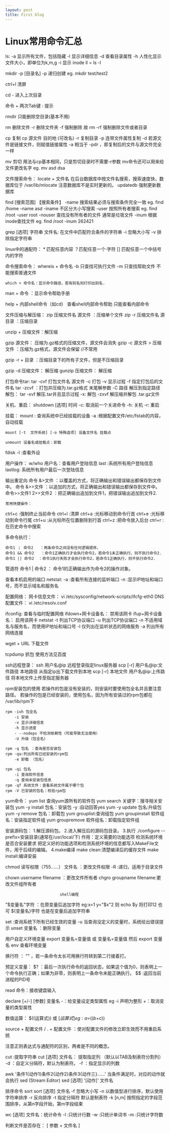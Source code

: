 ```yaml
---
layout: post
title: First blog
---
```

# Linux常用命令汇总
ls:
	-a 显示所有文件，包括隐藏
	-l 显示详细信息
	-d 查看目录属性
	-h 人性化显示文件大小，即单位为k,m,g
	-i 显示 inode
ll = ls -l

mkdir -p [目录名]
	-p 递归创建 eg. mkdir test/test2

ctrl+l 清屏

cd - 进入上次目录

命令 + 两次Tab键 : 提示

rmdir 只能删除空目录(基本不用)

rm 删除文件
	-r 删除文件夹
	-f 强制删除   故 rm -rf 强制删除文件或者目录

cp 复制  cp  源文件  目的地 (可改名)
	-r 复制目录
	-p 连带文件属性复制
	-d 若源文件是链接文件，则赋值链接属性
	-a 相当于 -pdr ，即复制后的文件与源文件完全一样

 mv 剪切 用法与cp基本相同，只是剪切目录时不需要-r参数
 	mv命令还可以用来给文件更改名字  eg. mv asd dsa

文件搜索命令：
locate + 文件名
	在后台数据库中按文件名搜索，搜索速度快，数据库位于  /var/lib/mlocate
	注意数据库不是实时更新的。
	updatedb  强制更新数据库

find [搜索范围] 【搜索条件】
	-name  搜索结果必须与搜索条件完全一致  eg. find /home -name asd
	-iname 不区分大小写搜索
	-user 按照所有者搜索  eg. find /root -user root
	-nouser 查找没有所有者的文件 通常是垃圾文件
	-inum 根据inode查找文件 eg. find /root -inum 262421

grep [选项] 字符串 文件名: 在文件中匹配符合条件的字符串
	-i 忽略大小写
	-v 排除指定字符串

linux中的通配符：
	* 匹配任意内容
	？匹配任意一个·字符
	[] 匹配任意一个中括号内的字符

命令搜索命令：
	whereis + 命令名
	-b 只查找可执行文件
	-m 只查找帮助文件
	不能搜索普通文件

	which + 命令名：显示命令路径，若有别名则打印出别名.

man + 命令 ：显示命令帮助手册

help + 内部shell命令（如cd）  查看shell内部命令帮助  只能查看内部命令


文件压缩与解压缩：
zip  压缩文件名 源文件 ：压缩单个文件
zip -r 压缩文件名 源目录 ：压缩目录

unzip + 压缩文件：解压缩

gzip 源文件： 压缩为.gz格式的压缩文件，源文件会消失
gzip -c 源文件  > 压缩文件 ：压缩为.gz格式，源文件会保留  //不常用

gzip -r + 目录 ：压缩目录下的所有子文件，但是不压缩目录

gzip -d 压缩文件： 解压缩
gunzip 压缩文件： 解压缩

打包命令tar:
	tar -cvf 打包文件名 源文件
		-c 打包
		-v 显示过程
		-f 指定打包后的文件名
	tar -zcvf 
		：打包并压缩为.tar.gz格式
		末尾解参数 -C 路径  解压到指定路径
解包：
	tar -xvf 解压.tar并且显示过程
		-x: 解包
		-zxvf 解压缩并解包 .tar.gz文件

关机、重启：
	shutdown [选项] 时间
		-c: 取消前一个关进命令
		-h: 关机
		-r: 重启

挂载：
	mount : 查询系统中已经挂载的设备
	-a :根据配置文件/etc/fstab的内容，自动挂载

	mount [-t  文件系统] [-o 特殊选项] 设备文件名 挂载点

	unmount 设备名或挂载点：卸载
fdisk -l :查看外设

用户操作：
	w/who 用户名：查看用户登陆信息
	last :系统所有用户登陆信息
	lastlog: 系统所有用户最后一次登陆信息


输出重定向
	命令 &>文件 ：以覆盖的方式，将正确输出和错误输出都保存到文件中。
	命令 &>>文件 ：以追加的方式，将正确输出和错误输出都保存到文件中。
	命令>>文件1 2>>文件2 ：把正确输出追加到文件1，把错误输出追加到文件2.

	常用快捷操作： 
ctrl+c :强制终止当前命令 
ctrl+l :清屏 
ctrl+a :光标移动到命令行首 
ctrl+e :光标移动到命令行尾 
ctrl+u :从光标所在位置删除到行首 
ctrl+z :把命令放入后台 
ctrl+r :在历史命令中搜索

多命令执行：

	命令1 ； 命令2   ：两条命令之间没有任何逻辑顺序。
	命令1 && 命令2   ：命令1正确执行才会执行命令2，若命令1未正确执行，则不执行命令2.
	命令1 || 命令2	：命令1执行失败才会执行命令2，若命令1正确执行，则不执行命令2.


管道符
	命令1 | 命令2   ： 命令1的正确输出作为命令2的操作对象。


查看本机启用的端口
	netstat:
		-a :查看所有连接的监听端口
		-n  :显示IP地址和端口号，而不显示域名和服务名

配置网络：
网卡信息文件： vi /etc/sysconfig/network-scripts/ifcfg-eth0
DNS配置文件：	 vi /etc/resolv.conf

ifconfig:	查看与临时配置网络
ifdown+网卡设备名：	禁用该网卡
ifup+网卡设备名：		启用该网卡
netstat 
	-t 列出TCP协议端口
	-u 列出TCP协议端口
	-n 不适用域名与服务名，而使用IP地址和端口号 
	-l 仅列出在监听状态的网络服务
	-a 列出所有网络连接

wget + URL 下载文件

tcpdump 抓包  使用方法见百度

ssh远程登录：
	ssh 用户名@ip  远程登录指定linux服务器
	scp [-r] 用户名@ip:文件路径  本地路径    从指定ip出下载文件到本地 
	scp [-r] 本地文件 用户名@ip:上传路径   将本地文件上传至指定服务器


rpm安装包的使用
	若操作的包是没有安装的，则安装时要使用包全名并且要注意路径。
	若操作的包是已经安装的，使用包名，因为所有安装过的rpm包都在 /var/lib/rpm下

	rpm -ivh 包全名
		-i 安装
		-v 显示详细信息
		-h 显示进度
		- --nodeps 不检测依赖性（可能导致无法使用）
		-U 升级（包全名）

	rpm -q 包名 ：查询是否安装包
	rpm -qa:列出所有已经安装的rpm包
		-e 卸载 （包名）

	rpm -qi 包名
		-i 查询软件信息
		-q 查询未安装包信息
	rpm -qf 系统文件：查看系统文件属于哪个包
	rpm -V 已安装的包名：校验rpm包


yum命令：
	yum list  查询yum源所有的软件包
	yum search 关键字：搜寻相关安装包
	yum -y install 包名：安装包
		-y :自动回答yes
	yum -y update 包名:升级包
	yum -y remove 包名：卸载包
	yum grouplist:查询组包
	yum groupinstall 软件组名：安装指定软件组
	yum groupremove 软件组名：卸载指定软件组


安装源码包：
	1.解压源码包。
	2.进入解压后的源码包目录。
	3.执行 ./configure --prefix=安装目录(通常在/usr/local/下) 
		作用：定义需要的功能选项
			检测系统环境是否合安装要求
			把定义好的功能选项和检测系统环境的信息都写入MakeFile文件，用于后续的编辑。
	4.make编译
		make clean:清楚编译后的缓存文件
		make install:编译安装

chmod  读写权限（755……） 文件名 ：更改文件权限
	-R :递归，适用于目录文件

chown username filename ：更改文件所有者
chgro groupname filename:更改文件组所有者



							shell编程
"$变量名"字符 ：在原变量后追加字符	
	eg:x=1
		y="$x"2
		则 echo $y   将打印12
	也可  ${变量名}字符    也是在变量后追加字符串

set :查询系统下所有已经生效的变量
	-u 当查询没定义的变量时，系统给出错误提示
unset 变量名 ：删除变量

用户自定义环境变量
	export 变量名=变量值 或 变量名=变量值 然后 export 变量名
env 查看环境变量

换行符 ： "\"   ，若一条命令太长可用换行符转到第二行接着打。


预定义变量：
	$? ：最后一次执行命令的返回状态，如果这个值为0，则表明上一个命令执行正确；如果为非零，则表明上一条命令未能正确执行。
	$$ :返回当前进程的PID号

read 命令：接收键盘输入

declare [+/-] [参数] 变量名
	-：给变量设定类型属性		eg -i  声明为整形
	+：取消变量的类型属性

数值运算：
	$((运算式)) 或 $[运算式]   eg: a=$(($b+$c))

source + 配置文件 /   . + 配置文件 ：使对配置文件的修改立即生效而不用重启系统


注意正则表达式与通配符的区别，两者是不同的概念。


cut :提取字符串
	cut [选项] 文件名： 提取指定列 （默认以TAB及制表符分割列）
		-d ：自定义分隔符，默认为制表符。
		-f ：指定显示的列数

awk   '条件1{动作1}条件2{动作2}条件3{动作三}……'
	当条件满足时，对应的动作就会执行
sed (Stream Editor)
	sed [选项] '[动作]' 文件名

排序命令 sort
	sort [选项] 文件名
		-f 忽略大小写
		-n 以数值型进行排序，默认使用字符串排序
		-r 反向排序
		-t 指定分隔符 默认是制表符
		-k [n,m] 按照指定的字段范围排序，从第n字段开始，第m字段结束

wc [选项] 文件名：统计命令
	-l :只统计行数
	-w :只统计单词书
	-m :只统计字符数


判断文件是否存在：
  [ 参数 + 文件名 ]	